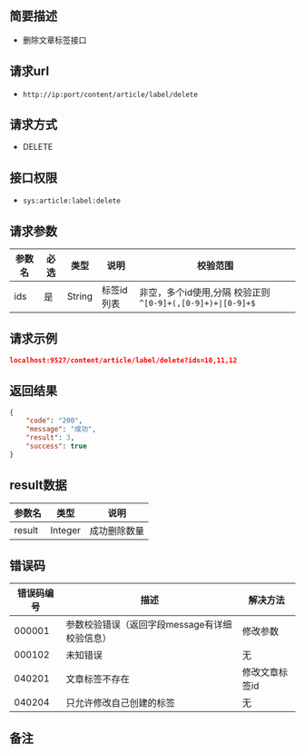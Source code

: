 ## 简要描述
- 删除文章标签接口

## 请求url
- `http://ip:port/content/article/label/delete`

## 请求方式
- DELETE

## 接口权限
- `sys:article:label:delete`

## 请求参数
| 参数名 | 必选 | 类型   | 说明       | 校验范围                                                    |
| ------ | ---- | ------ | ---------- | ----------------------------------------------------------- |
| ids    | 是   | String | 标签id列表 | 非空，多个id使用,分隔 校验正则 `^[0-9]+(,[0-9]+)+\|[0-9]+$` |


## 请求示例
```json
localhost:9527/content/article/label/delete?ids=10,11,12
```

## 返回结果
```json
{
    "code": "200",
    "message": "成功",
    "result": 3,
    "success": true
}
```

## result数据
| 参数名 | 类型    | 说明       |
| ------ | ------- | ---------- |
| result | Integer | 成功删除数量 |


## 错误码
| 错误码编号 | 描述                                          | 解决方法       |
| ---------- | --------------------------------------------- | -------------- |
| 000001     | 参数校验错误（返回字段message有详细校验信息） | 修改参数       |
| 000102     | 未知错误                                      | 无             |
| 040201     | 文章标签不存在                                | 修改文章标签id |
| 040204     | 只允许修改自己创建的标签                      | 无             |

## 备注